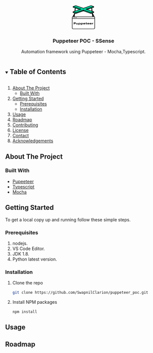 <!-- PROJECT LOGO -->
<br />
<p align="center">
  <a href="https://github.com/SwapnilClarion/puppeteer_poc">
    <img src="images/logo.png" alt="Logo" width="80" height="80">
  </a>

  <h3 align="center">Puppeteer POC - SSense</h3>

  <p align="center">
    Automation framework using Puppeteer - Mocha,Typescript.
    <br />
  </p>
</p>



<!-- TABLE OF CONTENTS -->
<details open="open">
  <summary><h2 style="display: inline-block">Table of Contents</h2></summary>
  <ol>
    <li>
      <a href="#about-the-project">About The Project</a>
      <ul>
        <li><a href="#built-with">Built With</a></li>
      </ul>
    </li>
    <li>
      <a href="#getting-started">Getting Started</a>
      <ul>
        <li><a href="#prerequisites">Prerequisites</a></li>
        <li><a href="#installation">Installation</a></li>
      </ul>
    </li>
    <li><a href="#usage">Usage</a></li>
    <li><a href="#roadmap">Roadmap</a></li>
    <li><a href="#contributing">Contributing</a></li>
    <li><a href="#license">License</a></li>
    <li><a href="#contact">Contact</a></li>
    <li><a href="#acknowledgements">Acknowledgements</a></li>
  </ol>
</details>



<!-- ABOUT THE PROJECT -->
## About The Project

### Built With

* [Pupeeteer](https://pptr.dev/)
* [Typescript](https://www.typescriptlang.org/)
* [Mocha](https://mochajs.org/)



## Getting Started

To get a local copy up and running follow these simple steps.

### Prerequisites
1. nodejs.
2. VS Code Editor.
3. JDK 1.8.
4. Python latest version.

### Installation

1. Clone the repo
   ```sh
   git clone https://github.com/SwapnilClarion/puppeteer_poc.git
   ```
2. Install NPM packages
   ```sh
   npm install
   ```


## Usage





<!-- ROADMAP -->
## Roadmap




